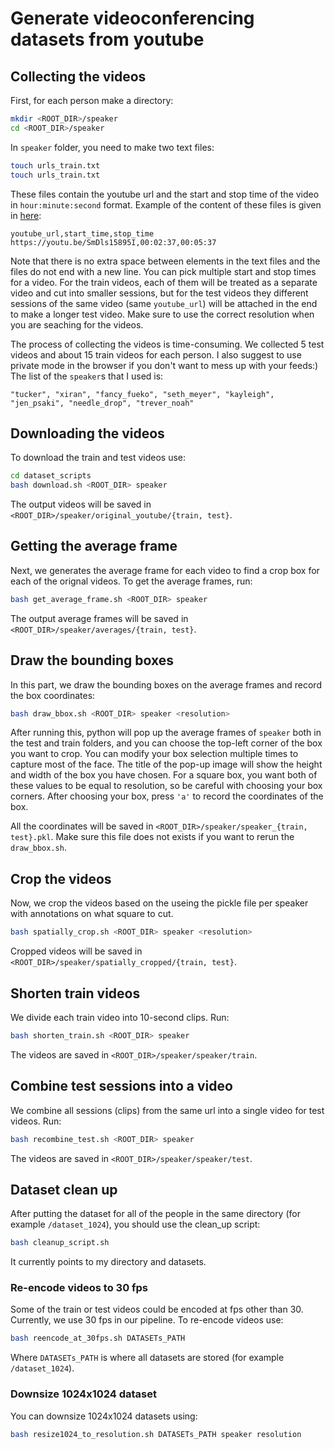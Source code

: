 # Generate videoconferencing datasets from youtube

## Collecting the videos

First, for each person make a directory:
```bash
mkdir <ROOT_DIR>/speaker
cd <ROOT_DIR>/speaker
```

In `speaker` folder, you need to make two text files:
```bash
touch urls_train.txt
touch urls_train.txt
```
These files contain the youtube url and the start and stop time of the video in `hour:minute:second` format. Example of the content of these files
is given in [here](https://github.mit.edu/NeTS/nets_scripts/tree/master/dataset_scripts/sample_urls):

```text
youtube_url,start_time,stop_time
https://youtu.be/SmDls15895I,00:02:37,00:05:37
```

Note that there is no extra space between elements in the text files and the files do not end with a new line. You can pick multiple start and stop times for a video. For the train videos, each of them will be treated as a separate video and cut into smaller sessions, but for the test videos they different sessions of the same video (same `youtube_url`) will be attached in the end to make a longer test video. Make sure to use the correct resolution when you are seaching for the videos.

The process of collecting the videos is time-consuming. We collected 5 test videos and about 15 train videos for each person. I also suggest to use private mode in the browser if you don't want to mess up with your feeds:) The list of the `speaker`s that I used is:

```
"tucker", "xiran", "fancy_fueko", "seth_meyer", "kayleigh", "jen_psaki", "needle_drop", "trever_noah"
```

## Downloading the videos

To download the train and test videos use:
```bash
cd dataset_scripts
bash download.sh <ROOT_DIR> speaker
```
The output videos will be saved in `<ROOT_DIR>/speaker/original_youtube/{train, test}`. 

## Getting the average frame
Next, we generates the average frame for each video to find a crop box for each of the orignal videos. To get the average frames, run:
```bash
bash get_average_frame.sh <ROOT_DIR> speaker
```
The output average frames will be saved in `<ROOT_DIR>/speaker/averages/{train, test}`. 

## Draw the bounding boxes

In this part, we draw the bounding boxes on the average frames and record the box coordinates: 
```bash
bash draw_bbox.sh <ROOT_DIR> speaker <resolution>
```
After running this, python will pop up the average frames of `speaker` both in the test and train folders, and you can choose the top-left corner of the box you want to crop. You can modify your box selection multiple times to capture most of the face. The title of the pop-up image will show the height and width of the box you have chosen. For a square box, you want both of these values to be equal to resolution, so be careful with choosing your box corners. After choosing your box, press `'a'` to record the coordinates of the box. 

All the coordinates will be saved in `<ROOT_DIR>/speaker/speaker_{train, test}.pkl`. Make sure this file does not exists if you want to rerun the `draw_bbox.sh`. 

## Crop the videos

Now, we crop the videos based on the useing the pickle file per speaker with annotations on what square to cut.
```bash
bash spatially_crop.sh <ROOT_DIR> speaker <resolution>
```

Cropped videos will be saved in `<ROOT_DIR>/speaker/spatially_cropped/{train, test}`.

## Shorten train videos
We divide each train video into 10-second clips. Run:

```bash
bash shorten_train.sh <ROOT_DIR> speaker
```
The videos are saved in `<ROOT_DIR>/speaker/speaker/train`.

## Combine test sessions into a video
We combine all sessions (clips) from the same url into a single video for test videos. Run:

```bash
bash recombine_test.sh <ROOT_DIR> speaker
```
The videos are saved in `<ROOT_DIR>/speaker/speaker/test`.

## Dataset clean up
After putting the dataset for all of the people in the same directory (for example `/dataset_1024`), you should use the clean_up script:

```bash
bash cleanup_script.sh
```
It currently points to my directory and datasets. 
### Re-encode videos to 30 fps

Some of the train or test videos could be encoded at fps other than 30. Currently, we use 30 fps in our pipeline. To re-encode videos use:

```bash
bash reencode_at_30fps.sh DATASETs_PATH
```
Where `DATASETs_PATH` is where all datasets are stored (for example `/dataset_1024`).

### Downsize 1024x1024 dataset 
You can downsize 1024x1024 datasets using:
```bash
bash resize1024_to_resolution.sh DATASETs_PATH speaker resolution
```

